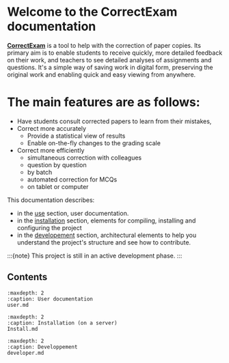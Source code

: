 # Welcome to the CorrectExam documentation

[**CorrectExam**](https://correctexam.github.io/) is a tool to help with the correction of paper copies. Its primary aim is to enable students to receive quickly, more detailed feedback on their work, and teachers to see detailed analyses of assignments and questions. It's a simple way of saving work in digital form, preserving the original work and enabling quick and easy viewing from anywhere.

# The main features are as follows: 

- Have students consult corrected papers to learn from their mistakes,
- Correct more accurately
  - Provide a statistical view of results
  - Enable on-the-fly changes to the grading scale
- Correct more efficiently
  - simultaneous correction with colleagues
  - question by question
  - by batch
  - automated correction for MCQs
  - on tablet or computer




This documentation describes: 

- in the [use](user1) section, user documentation. 
- in the [installation](installation) section, elements for compiling, installing and configuring the project
- in the [developement](developer1) section, architectural elements to help you understand the project's structure and see how to contribute.

:::{note}
This project is still in an active development phase.
:::


Contents
--------


```{toctree}
:maxdepth: 2
:caption: User documentation
user.md
```

```{toctree}
:maxdepth: 2
:caption: Installation (on a server)
Install.md
```

```{toctree}
:maxdepth: 2
:caption: Developpement
developer.md
```
